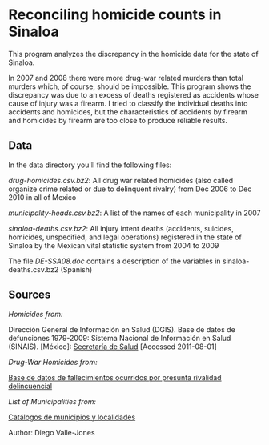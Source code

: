 
Reconciling homicide counts in Sinaloa
======================================

This program analyzes the discrepancy in the homicide
data for the state of Sinaloa. 


In 2007 and 2008 there
were more drug-war related murders than total murders
which, of course, should be impossible. This program shows
the discrepancy was due to an excess of deaths registered
as accidents whose cause of injury was a firearm. I tried to classify the individual deaths into accidents and homicides, but the characteristics of accidents by firearm and homicides by firearm are too close to produce reliable results.


Data
----

In the data directory you'll find the following files:

*drug-homicides.csv.bz2*: All drug war related homicides (also called organize crime related or due to delinquent rivalry) from Dec 2006 to Dec 2010 in all of Mexico

*municipality-heads.csv.bz2*: A list of the names of each municipality in 2007

*sinaloa-deaths.csv.bz2*: All injury intent deaths (accidents, suicides, homicides, unspecified, and legal operations) registered in the state of Sinaloa by the Mexican vital statistic system from 2004 to 2009

The file _DE-SSA08.doc_ contains a description of the variables in sinaloa-deaths.csv.bz2 (Spanish)

Sources
-------

_Homicides from:_

Dirección General de Información en Salud (DGIS). Base de datos de defunciones 1979-2009: Sistema Nacional de Información en Salud (SINAIS). [México]: [Secretaría de Salud](http://www.sinais.salud.gob.mx) [Accessed 2011-08-01]

_Drug-War Homicides from:_

[Base de datos de fallecimientos ocurridos por presunta rivalidad delincuencial](http://www.presidencia.gob.mx/base-de-datos-de-fallecimientos/)

_List of Municipalities from:_

[Catálogos de municipios y localidades](http://www.sinais.salud.gob.mx/basesdedatos/estandar.html#municipios)

Author: Diego Valle-Jones
